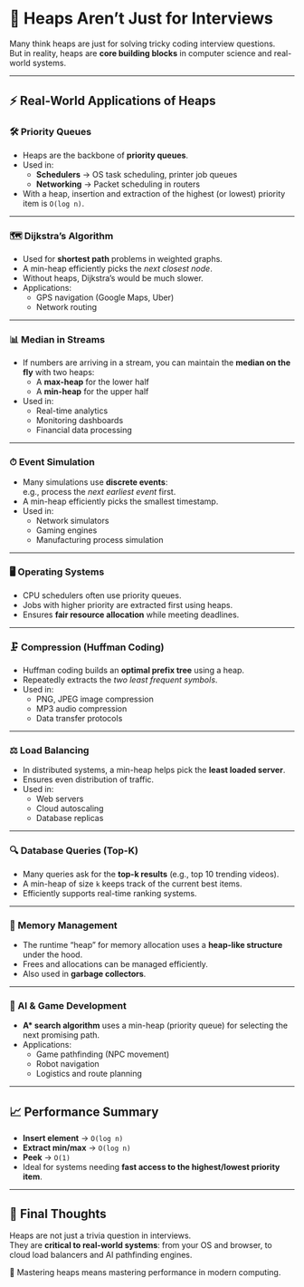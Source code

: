 # 🌲 Heaps Aren’t Just for Interviews

Many think heaps are just for solving tricky coding interview questions.  
But in reality, heaps are **core building blocks** in computer science and real-world systems.  

---

## ⚡ Real-World Applications of Heaps

### 🛠 Priority Queues
- Heaps are the backbone of **priority queues**.  
- Used in:
  - **Schedulers** → OS task scheduling, printer job queues  
  - **Networking** → Packet scheduling in routers  
- With a heap, insertion and extraction of the highest (or lowest) priority item is `O(log n)`.

---

### 🗺 Dijkstra’s Algorithm
- Used for **shortest path** problems in weighted graphs.  
- A min-heap efficiently picks the *next closest node*.  
- Without heaps, Dijkstra’s would be much slower.  
- Applications:
  - GPS navigation (Google Maps, Uber)  
  - Network routing  

---

### 📊 Median in Streams
- If numbers are arriving in a stream, you can maintain the **median on the fly** with two heaps:
  - A **max-heap** for the lower half  
  - A **min-heap** for the upper half  
- Used in:
  - Real-time analytics  
  - Monitoring dashboards  
  - Financial data processing  

---

### ⏱ Event Simulation
- Many simulations use **discrete events**:  
  e.g., process the *next earliest event* first.  
- A min-heap efficiently picks the smallest timestamp.  
- Used in:
  - Network simulators  
  - Gaming engines  
  - Manufacturing process simulation  

---

### 🖥 Operating Systems
- CPU schedulers often use priority queues.  
- Jobs with higher priority are extracted first using heaps.  
- Ensures **fair resource allocation** while meeting deadlines.  

---

### 🗜 Compression (Huffman Coding)
- Huffman coding builds an **optimal prefix tree** using a heap.  
- Repeatedly extracts the *two least frequent symbols*.  
- Used in:
  - PNG, JPEG image compression  
  - MP3 audio compression  
  - Data transfer protocols  

---

### ⚖ Load Balancing
- In distributed systems, a min-heap helps pick the **least loaded server**.  
- Ensures even distribution of traffic.  
- Used in:
  - Web servers  
  - Cloud autoscaling  
  - Database replicas  

---

### 🔍 Database Queries (Top-K)
- Many queries ask for the **top-k results** (e.g., top 10 trending videos).  
- A min-heap of size `k` keeps track of the current best items.  
- Efficiently supports real-time ranking systems.  

---

### 💾 Memory Management
- The runtime “heap” for memory allocation uses a **heap-like structure** under the hood.  
- Frees and allocations can be managed efficiently.  
- Also used in **garbage collectors**.  

---

### 🤖 AI & Game Development
- **A\* search algorithm** uses a min-heap (priority queue) for selecting the next promising path.  
- Applications:
  - Game pathfinding (NPC movement)  
  - Robot navigation  
  - Logistics and route planning  

---

## 📈 Performance Summary

- **Insert element** → `O(log n)`  
- **Extract min/max** → `O(log n)`  
- **Peek** → `O(1)`  
- Ideal for systems needing **fast access to the highest/lowest priority item**.

---

## 📝 Final Thoughts

Heaps are not just a trivia question in interviews.  
They are **critical to real-world systems**: from your OS and browser, to cloud load balancers and AI pathfinding engines.  

🚀 Mastering heaps means mastering performance in modern computing.
